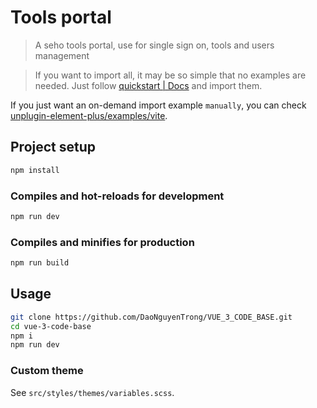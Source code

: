 # Tools portal

> A seho tools portal, use for single sign on, tools and users management

> If you want to import all, it may be so simple that no examples are needed. Just follow [quickstart | Docs](https://element-plus.org/zh-CN/guide/quickstart.html) and import them.

If you just want an on-demand import example `manually`, you can check [unplugin-element-plus/examples/vite](https://github.com/element-plus/unplugin-element-plus/tree/main/examples/vite).

## Project setup

```bash
npm install
```

### Compiles and hot-reloads for development

```bash
npm run dev
```

### Compiles and minifies for production

```bash
npm run build
```

## Usage

```bash
git clone https://github.com/DaoNguyenTrong/VUE_3_CODE_BASE.git
cd vue-3-code-base
npm i
npm run dev
```

### Custom theme

See `src/styles/themes/variables.scss`.
